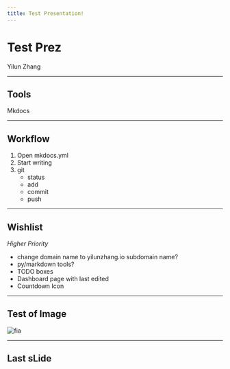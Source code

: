 ```yaml
---
title: Test Presentation!
---
```


# Test Prez

Yilun Zhang

---

## Tools

Mkdocs

---

## Workflow

1. Open mkdocs.yml
2. Start writing
3. git
    - status
    - add
    - commit
    - push

---

## Wishlist

*Higher Priority*

- change domain name to yilunzhang.io subdomain name?
- py/markdown tools?
- TODO boxes
- Dashboard page with last edited
- Countdown Icon

---
## Test of Image

![fia](/attachments/fia.jpg)

---
## Last sLide


